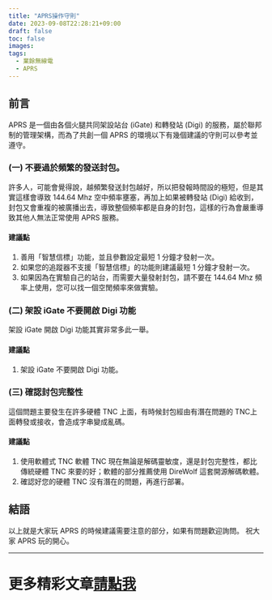 ```yaml
---
title: "APRS操作守則"
date: 2023-09-08T22:28:21+09:00
draft: false
toc: false
images:
tags:
  - 業餘無線電
  - APRS
---
```



## 前言
APRS 是一個由各個火腿共同架設站台 (iGate) 和轉發站 (Digi) 的服務，屬於聯邦制的管理架構，而為了共創一個 APRS 的環境以下有幾個建議的守則可以參考並遵守。
### (一) 不要過於頻繁的發送封包。
許多人，可能會覺得說，越頻繁發送封包越好，所以把發報時間設的極短，但是其實這樣會導致 144.64 Mhz 空中頻率壅塞，再加上如果被轉發站 (Digi) 給收到，封包又會重複的被廣播出去，導致整個頻率都是自身的封包，這樣的行為會嚴重導致其他人無法正常使用 APRS 服務。
#### 建議點
1. 善用「智慧信標」功能，並且參數設定最短 1 分鐘才發射一次。
2. 如果您的追蹤器不支援「智慧信標」的功能則建議最短 1 分鐘才發射一次。
3. 如果因為在實驗自己的站台，而需要大量發射封包，請不要在 144.64 Mhz 頻率上使用，您可以找一個空閒頻率來做實驗。
### (二) 架設 iGate 不要開啟 Digi 功能
架設 iGate 開啟 Digi 功能其實非常多此一舉。
#### 建議點
1. 架設 iGate 不要開啟 Digi 功能。
### (三) 確認封包完整性
這個問題主要發生在許多硬體 TNC 上面，有時候封包經由有潛在問題的 TNC上面轉發或接收，會造成字串變成亂碼。
#### 建議點
1. 使用軟體式 TNC 軟體 TNC 現在無論是解碼靈敏度，還是封包完整性，都比傳統硬體 TNC 來要的好；軟體的部分推薦使用 DireWolf 這套開源解碼軟體。
2. 確認好您的硬體 TNC 沒有潛在的問題，再進行部署。
## 結語
以上就是大家玩 APRS 的時候建議需要注意的部分，如果有問題歡迎詢問。
祝大家 APRS 玩的開心。
***
# 更多精彩文章[請點我](https://yakumo.tw/tags/%E6%A5%AD%E9%A4%98%E7%84%A1%E7%B7%9A%E9%9B%BB/)